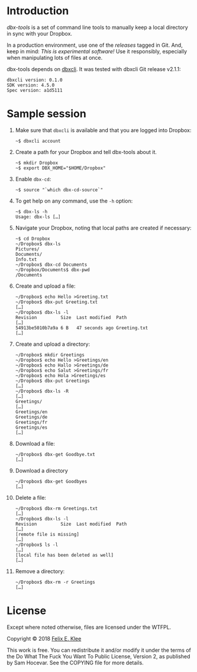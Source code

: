 Introduction
============

*dbx-tools* is a set of command line tools to manually keep a local
directory in sync with your Dropbox.

In a production environment, use one of the *releases* tagged in
Git. And, keep in mind: *This is experimental software!* Use it
responsibly, especially when manipulating lots of files at once.

dbx-tools depends on [dbxcli][1]. It was tested with dbxcli Git
release v2.1.1:

	dbxcli version: 0.1.0
	SDK version: 4.5.0
	Spec version: a1d5111



Sample session
==============

 1. Make sure that `dbxcli` is available and that you are logged into
    Dropbox:

		~$ dbxcli account

 2. Create a path for your Dropbox and tell dbx-tools about it.

        ~$ mkdir Dropbox
		~$ export DBX_HOME="$HOME/Dropbox"

 3. Enable `dbx-cd`:

        ~$ source "`which dbx-cd-source`"

 4. To get help on any command, use the `-h` option:

        ~$ dbx-ls -h
		Usage: dbx-ls […]

 5. Navigate your Dropbox, noting that local paths are created if
    necessary:

		~$ cd Dropbox
		~/Dropbox$ dbx-ls
		Pictures/
		Documents/
		Info.txt
		~/Dropbox$ dbx-cd Documents
		~/Dropbox/Documents$ dbx-pwd
		/Documents

 6. Create and upload a file:

		~/Dropbox$ echo Hello >Greeting.txt
		~/Dropbox$ dbx-put Greeting.txt
		[…]
		~/Dropbox$ dbx-ls -l
		Revision         Size  Last modified  Path
		[…]
		54913be5010b7a9a 6 B   47 seconds ago Greeting.txt
		[…]

 7. Create and upload a directory:

		~/Dropbox$ mkdir Greetings
		~/Dropbox$ echo Hello >Greetings/en
		~/Dropbox$ echo Hallo >Greetings/de
		~/Dropbox$ echo Salut >Greetings/fr
		~/Dropbox$ echo Hola >Greetings/es
		~/Dropbox$ dbx-put Greetings
		[…]
		~/Dropbox$ dbx-ls -R
		[…]
		Greetings/
		[…]
		Greetings/en
		Greetings/de
		Greetings/fr
		Greetings/es
		[…]

 8. Download a file:
 
	    ~/Dropbox$ dbx-get Goodbye.txt
		[…]

 9. Download a directory

        ~/Dropbox$ dbx-get Goodbyes
		[…]
 
10. Delete a file:

	    ~/Dropbox$ dbx-rm Greetings.txt
		[…]
		~/Dropbox$ dbx-ls -l
		Revision         Size  Last modified  Path
		[…]
		[remote file is missing]
		[…]
		~/Dropbox$ ls -l
		[…]
		[local file has been deleted as well]
		[…]

11. Remove a directory:

	    ~/Dropbox$ dbx-rm -r Greetings
		[…]


License
=======

Except where noted otherwise, files are licensed under the WTFPL.

Copyright © 2018 [Felix E. Klee](felix.klee@inka.de)

This work is free. You can redistribute it and/or modify it under the terms of
the Do What The Fuck You Want To Public License, Version 2, as published by Sam
Hocevar. See the COPYING file for more details.

[1]: https://github.com/dropbox/dbxcli
